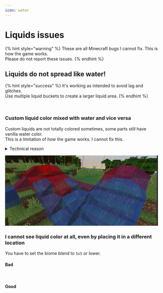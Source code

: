 ```yaml
---
icon: water
---
```


# Liquids issues

{% hint style="warning" %}
These are all Minecraft bugs I cannot fix. This is how the game works.\
Please do not report these issues.
{% endhint %}

## Liquids do not spread like water!

{% hint style="success" %}
It's working as intended to avoid lag and glitches.\
Use multiple liquid buckets to create a larger liquid area.
{% endhint %}

<figure><img src="../.gitbook/assets/water_bug_3.png" alt=""><figcaption></figcaption></figure>

### Custom liquid color mixed with water and vice versa

Custom liquids are not totally colored sometimes, some parts still have vanilla water color.\
This is a limitation of how the game works. I cannot fix this.

<details>

<summary>Technical reason</summary>

Minecraft stores biomes of a chunk in an int\[1024]. 16x16x256=65536, that's way more than 1024. This means that it stores it in some kind of blobs (not sure myself which size they are), so changing specific blocks is sadly not possible. The colours also fade between biomes, so changing small "blobs" always looks weird and the blocks won't have the full colour.

Source: [https://www.spigotmc.org/threads/how-to-create-custom-biomes.512105/page-2#post-4243330](https://www.spigotmc.org/threads/how-to-create-custom-biomes.512105/page-2#post-4243330)

</details>

![](<../.gitbook/assets/immagine (14) (1) (2) (3) (3) (4) (4) (5) (7) (8) (3) (2).png>)

### I cannot see liquid color at all, even by placing it in a different location

You have to set the biome blend to `5x5` or lower.

#### Bad

<figure><img src="../.gitbook/assets/image (226).png" alt=""><figcaption></figcaption></figure>

#### Good

<figure><img src="../.gitbook/assets/image (213).png" alt=""><figcaption></figcaption></figure>
